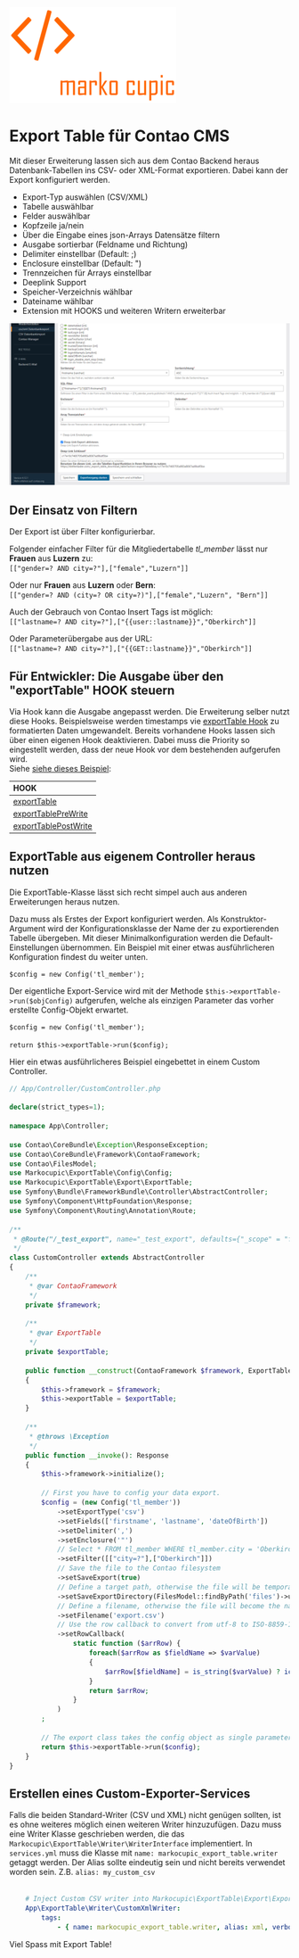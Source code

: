 ![Alt text](docs/logo.png?raw=true "logo")

# Export Table für Contao CMS

Mit dieser Erweiterung lassen sich aus dem Contao Backend heraus Datenbank-Tabellen ins CSV- oder XML-Format exportieren. Dabei kann der Export konfiguriert werden.
- Export-Typ auswählen (CSV/XML)
- Tabelle auswählbar
- Felder auswählbar
- Kopfzeile ja/nein
- Über die Eingabe eines json-Arrays Datensätze filtern
- Ausgabe sortierbar (Feldname und Richtung)
- Delimiter einstellbar (Default: ;)
- Enclosure einstellbar (Default: ")
- Trennzeichen für Arrays einstellbar
- Deeplink Support
- Speicher-Verzeichnis wählbar
- Dateiname wählbar
- Extension mit HOOKS und weiteren Writern erweiterbar

![Alt text](docs/backend.png?raw=true "Backend")

## Der Einsatz von Filtern
Der Export ist über Filter konfigurierbar.

Folgender einfacher Filter für die Mitgliedertabelle *tl_member* lässt nur **Frauen** aus **Luzern** zu:\
`[["gender=? AND city=?"],["female","Luzern"]]`

Oder nur **Frauen** aus **Luzern** oder **Bern**:\
`[["gender=? AND (city=? OR city=?)"],["female","Luzern", "Bern"]]`

Auch der Gebrauch von Contao Insert Tags ist möglich:\
`[["lastname=? AND city=?"],["{{user::lastname}}","Oberkirch"]]`

Oder Parameterübergabe aus der URL:\
`[["lastname=? AND city=?"],["{{GET::lastname}}","Oberkirch"]]`

## Für Entwickler: Die Ausgabe über den "exportTable" HOOK steuern

Via Hook kann die Ausgabe angepasst werden. Die Erweiterung selber nutzt diese Hooks. Beispielsweise werden timestamps vie [exportTable Hook](docs/wiki/hooks/exportTable.md) zu formatierten Daten umgewandelt. Bereits vorhandene Hooks lassen sich über einen eigenen Hook deaktivieren. Dabei muss die Priority so eingestellt werden, dass der neue Hook vor dem bestehenden aufgerufen wird.\
Siehe [siehe dieses Beispiel](docs/wiki/hooks/exportTable.md):


| HOOK                                                            |
| :---                                                            |
| [exportTable](docs/wiki/hooks/exportTable.md)                   |
| [exportTablePreWrite](docs/wiki/hooks/exportTablePreWrite.md)   |
| [exportTablePostWrite](docs/wiki/hooks/exportTablePostWrite.md) |


## ExportTable aus eigenem Controller heraus nutzen
Die ExportTable-Klasse lässt sich recht simpel auch aus anderen Erweiterungen heraus nutzen.

Dazu muss als Erstes der Export konfiguriert werden. Als Konstruktor-Argument wird der Konfigurationsklasse der Name der zu exportierenden Tabelle übergeben. Mit dieser Minimalkonfiguration werden die Default-Einstellungen übernommen. Ein Beispiel mit einer etwas ausführlicheren Konfiguration findest du weiter unten.

```
$config = new Config('tl_member');
```
Der eigentliche Export-Service wird mit der Methode `$this->exportTable->run($objConfig)` aufgerufen, welche als einzigen Parameter das vorher erstellte Config-Objekt erwartet.
```
$config = new Config('tl_member');

return $this->exportTable->run($config);
```

Hier ein etwas ausführlicheres Beispiel eingebettet in einem Custom Controller.

```php
// App/Controller/CustomController.php

declare(strict_types=1);

namespace App\Controller;

use Contao\CoreBundle\Exception\ResponseException;
use Contao\CoreBundle\Framework\ContaoFramework;
use Contao\FilesModel;
use Markocupic\ExportTable\Config\Config;
use Markocupic\ExportTable\Export\ExportTable;
use Symfony\Bundle\FrameworkBundle\Controller\AbstractController;
use Symfony\Component\HttpFoundation\Response;
use Symfony\Component\Routing\Annotation\Route;

/**
 * @Route("/_test_export", name="_test_export", defaults={"_scope" = "frontend", "_token_check" = false})
 */
class CustomController extends AbstractController
{
    /**
     * @var ContaoFramework
     */
    private $framework;

    /**
     * @var ExportTable
     */
    private $exportTable;

    public function __construct(ContaoFramework $framework, ExportTable $exportTable)
    {
        $this->framework = $framework;
        $this->exportTable = $exportTable;
    }

    /**
     * @throws \Exception
     */
    public function __invoke(): Response
    {
        $this->framework->initialize();

        // First you have to config your data export.
        $config = (new Config('tl_member'))
            ->setExportType('csv')
            ->setFields(['firstname', 'lastname', 'dateOfBirth'])
            ->setDelimiter(',')
            ->setEnclosure('"')
            // Select * FROM tl_member WHERE tl_member.city = 'Oberkirch'
            ->setFilter([["city=?"],["Oberkirch"]])
            // Save the file to the Contao filesystem
            ->setSaveExport(true)
            // Define a target path, otherwise the file will be temporarily stored in system/tmp
            ->setSaveExportDirectory(FilesModel::findByPath('files')->uuid)
            // Define a filename, otherwise the file will become the name of the table ->tl_member.csv
            ->setFilename('export.csv')
            // Use the row callback to convert from utf-8 to ISO-8859-1
            ->setRowCallback(
                static function ($arrRow) {
                    foreach($arrRow as $fieldName => $varValue)
                    {
                        $arrRow[$fieldName] = is_string($varValue) ? iconv("UTF-8", "ISO-8859-1", $varValue) : $varValue;
                    }
                    return $arrRow;
                }
            )
        ;

        // The export class takes the config object as single parameter.
        return $this->exportTable->run($config);
    }
}

```

## Erstellen eines Custom-Exporter-Services

Falls die beiden Standard-Writer (CSV und XML) nicht genügen sollten, ist es ohne weiteres möglich einen
weiteren Writer hinzuzufügen. Dazu muss eine Writer Klasse geschrieben werden, die das `Markocupic\ExportTable\Writer\WriterInterface` implementiert.
In `services.yml` muss die Klasse mit `name: markocupic_export_table.writer` getaggt werden. Der Alias sollte eindeutig sein und nicht bereits verwendet worden sein. Z.B. `alias: my_custom_csv`

```yaml

    # Inject Custom CSV writer into Markocupic\ExportTable\Export\ExportTable and Markocupic\ExportTable\Dca\TlExportTable during compilation
    App\ExportTable\Writer\CustomXmlWriter:
        tags:
            - { name: markocupic_export_table.writer, alias: xml, verbose_name: Custom xml exporter class }
```
Viel Spass mit Export Table!

